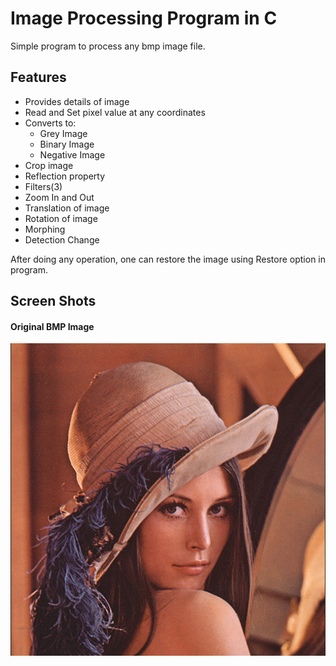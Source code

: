 # Image Processing Program in C
Simple program to process any bmp image file.

## Features
- Provides details of image
- Read and Set pixel value at any coordinates
- Converts to:
	- Grey Image
	- Binary Image
	- Negative Image
- Crop image
- Reflection property
- Filters(3)
- Zoom In and Out
- Translation of image
- Rotation of image
- Morphing
- Detection Change

After doing any operation, one can restore the image using Restore option in program.

## Screen Shots
#### Original BMP Image
![original image](/ScreenShots/original.png)